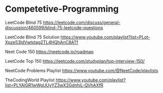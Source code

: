 # Competetive-Programming

LeetCode Blind 75
https://leetcode.com/discuss/general-discussion/460599/blind-75-leetcode-questions

LeetCode Blind 75 Solution
https://www.youtube.com/playlist?list=PLot-Xpze53ldVwtstag2TL4HQhAnC8ATf

Neet Code 150
https://neetcode.io/roadmap

LeetCode Top 150
https://leetcode.com/studyplan/top-interview-150/

NeetCode Problems Playlist
https://www.youtube.com/@NeetCode/playlists

TheCodingWorld Playlist
https://www.youtube.com/playlist?list=PLYAlGR1wWgUUyYZ3wX2GdnhiL-QVhAXfR
